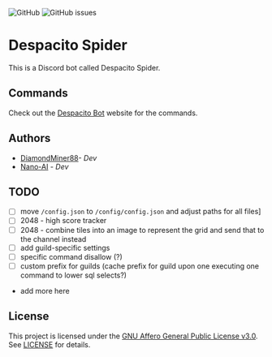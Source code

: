 ![GitHub](https://img.shields.io/github/license/DiamondMiner88/despacito-spider?style=flat-square)
![GitHub issues](https://img.shields.io/github/issues/DiamondMiner88/despacito-spider)

# Despacito Spider
This is a Discord bot called Despacito Spider.

## Commands
Check out the [Despacito Bot](https://diamondminer88.github.io/despacito-spider/) website for the commands.

## Authors
- [DiamondMiner88](https://github.com/DiamondMiner88)- _Dev_
- [Nano-AI](https://github.com/Nano-AI) - _Dev_

## TODO
- [ ] move `/config.json` to `/config/config.json` and adjust paths for all files]
- [ ] 2048 - high score tracker
- [ ] 2048 - combine tiles into an image to represent the grid and send that to the channel instead
- [ ] add guild-specific settings
 - [ ] specific command disallow (?)
 - [ ] custom prefix for guilds (cache prefix for guild upon one executing one command to lower sql selects?)
 - add more here

## License
This project is licensed under the [GNU Affero General Public License v3.0](https://choosealicense.com/licenses/agpl-3.0/). See [LICENSE](https://github.com/DiamondMiner88/despacito-spider/blob/master/LICENSE) for details.
